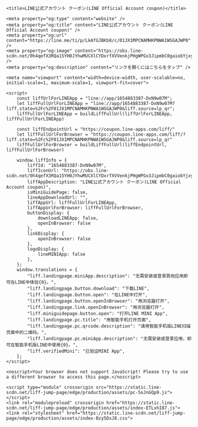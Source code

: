 
<!DOCTYPE html>
<html>
<head prefix="website: http://ogp.me/ns/website#">
    <meta charset="utf-8">

    <title>LINE公式アカウント クーポン(LINE Official Account coupon)</title>

    <meta property="og:type" content="website" />
    <meta property="og:title" content="LINE公式アカウント クーポン(LINE Official Account coupon)" />
    <meta property="og:url" content="https://line.me/ti/p/LkAfGJBKb8/c/01JX1MPCNAMHKPNWA1WSGAJWP0" />
    <meta property="og:image" content="https://obs.line-scdn.net/0h4qefX3RQa15YH0JYhwMUCXlCYDxrfXVVenkjPHgWPGx3JipmbC0gaiobYjxyLX8BYXxwOhMfPTwmJikJYjwlanVKYmZ3fA/f256x256" />
    <meta property="og:description" content="リンクを開くにはこちらをタップ" />

    <meta name="viewport" content="width=device-width, user-scalable=no, initial-scale=1, maximum-scale=1, viewport-fit=cover">

<script type="text/javascript">
function buildLiffFullUrl(originalUrl, fullUrl) {
    const hash = location.hash;
    if (hash) {
        const liffState = "\/c/01JX1MPCNAMHKPNWA1WSGAJWP0";
        const liffStateWithHash = liffState + hash;

        const fullUrlWithHash = new URL(originalUrl);
        fullUrlWithHash.searchParams.append("liff.state", liffStateWithHash)

        const liffReferrer = "";
        if (liffReferrer !== "") {
            fullUrlWithHash.searchParams.append("liff.referrer", liffReferrer)
        }

        const liffSource = "lp_qr";
        if (liffSource !== "") {
            fullUrlWithHash.searchParams.append("liff.source", liffSource)
        }

        return fullUrlWithHash.href;
    } else {
        return fullUrl;
    }
}
</script>

    <script>
        const liffUrlForLINEApp = "line://app/1654883387-DxN9w07M";
        let liffFullUrlForLINEApp = "line://app/1654883387-DxN9w07M?liff.state=%2Fc%2F01JX1MPCNAMHKPNWA1WSGAJWP0&liff.source=lp_qr";
        liffFullUrlForLINEApp = buildLiffFullUrl(liffUrlForLINEApp, liffFullUrlForLINEApp)

        const liffEndpointUrl = "https://coupon.line-apps.com/liff/"
        let liffFullUrlForBrowser = "https://coupon.line-apps.com/liff/?liff.state=%2Fc%2F01JX1MPCNAMHKPNWA1WSGAJWP0&liff.source=lp_qr"
        liffFullUrlForBrowser = buildLiffFullUrl(liffEndpointUrl, liffFullUrlForBrowser)

        window.liffInfo = {
            liffId: "1654883387-DxN9w07M",
            liffIconUrl: "https://obs.line-scdn.net/0h4qefX3RQa15YH0JYhwMUCXlCYDxrfXVVenkjPHgWPGx3JipmbC0gaiobYjxyLX8BYXxwOhMfPTwmJikJYjwlanVKYmZ3fA/f256x256",
            liffAppDescription: "LINE公式アカウント クーポン(LINE Official Account coupon)",
            isMiniGuidePage: false,
            lineAppDownloadUrl: "",
            liffAppUrl: liffFullUrlForLINEApp,
            liffAppUrlForBrowser: liffFullUrlForBrowser,
            buttonDisplay: {
                downloadLINEApp: false,
                openInBrowser: false
            },
            linkDisplay: {
                openInBrowser: false
            },
            logoDisplay: {
                lineMINIApp: false
            },
        };
        window.translations = {
            "liff.landingpage.miniApp.description": "无需安装或登录其他应用即可在LINE中体验{0}。",
            "liff.landingpage.button.download": "下载LINE",
            "liff.landingpage.button.open": "在LINE中打开",
            "liff.landingpage.button.openInBrowser": "用浏览器打开",
            "liff.landingpage.link.openInBrowser": "用浏览器打开",
            "liff.miniguidepage.button.open": "打开LINE MINI App",
            "liff.landingpage.pc.title": "用智能手机打开页面",
            "liff.landingpage.pc.qrcode.description": "请用智能手机版LINE扫描页面中的二维码。",
            "liff.landingpage.pc.miniApp.description": "无需安装或登录应用，即可在智能手机版LINE中使用{0}。",
            "liff.verifiedMini": "已验证MINI App",
        };
    </script>

    <noscript>Your browser does not support JavaScript! Please try to use a different browser to access this page.</noscript>

    <script type="module" crossorigin src="https://static.line-scdn.net/liff-jump-page/edge/production/assets/pc-5oJnGQp9.js"></script>
    <link rel="modulepreload" crossorigin href="https://static.line-scdn.net/liff-jump-page/edge/production/assets/index-ETLxhI87.js">
    <link rel="stylesheet" href="https://static.line-scdn.net/liff-jump-page/edge/production/assets/index-Bzy5DsJ8.css">
</head>

<body>
    <!-- empty -->
</body>

</html>
